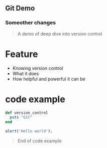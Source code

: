 ## Git Demo

### Someother changes

> A demo of deep dive into version control

# Feature

- Knowing version control
- What it does
- How helpful and powerful it can be

# code example

```ruby
def version_control
  puts "Git"
end
```

```javascript
alert('Hello world');
```
> End of code example
